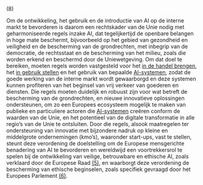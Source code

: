 (8)

Om de ontwikkeling, het gebruik en de introductie van AI op de interne markt te bevorderen is daarom een rechtskader van de Unie nodig met geharmoniseerde regels inzake AI, dat tegelijkertijd de openbare belangen in hoge mate beschermt, bijvoorbeeld op het gebied van gezondheid en veiligheid en de bescherming van de grondrechten, met inbegrip van de democratie, de rechtsstaat en de bescherming van het milieu, zoals die worden erkend en beschermd door de Uniewetgeving. Om dat doel te bereiken, moeten regels worden vastgesteld voor het [in de handel brengen](a3.md#^handel), het [in gebruik stellen](a3.md#^gebruik) en het gebruik van bepaalde [AI-systemen](a3.md#^ai-systeem), zodat de goede werking van de interne markt wordt gewaarborgd en deze systemen kunnen profiteren van het beginsel van vrij verkeer van goederen en diensten. Die regels moeten duidelijk en robuust zijn voor wat betreft de bescherming van de grondrechten, en nieuwe innovatieve oplossingen ondersteunen, om zo een Europees ecosysteem mogelijk te maken van publieke en particuliere actoren die [AI-systemen](a3.md#^ai-systeem) creëren conform de waarden van de Unie, en het potentieel van de digitale transformatie in alle regio’s van de Unie te ontsluiten. Door die regels, alsook maatregelen ter ondersteuning van innovatie met bijzondere nadruk op kleine en middelgrote ondernemingen (kmo’s), waaronder start-ups, vast te stellen, steunt deze verordening de doelstelling om de Europese mensgerichte benadering van AI te bevorderen en wereldwijd een voortrekkersrol te spelen bij de ontwikkeling van veilige, betrouwbare en ethische AI, zoals verklaard door de Europese Raad [(5)](#ntr5-L_202401689NL.000101-E0005), en waarborgt deze verordening de bescherming van ethische beginselen, zoals specifiek gevraagd door het Europees Parlement [(6)](#ntr6-L_202401689NL.000101-E0006).
